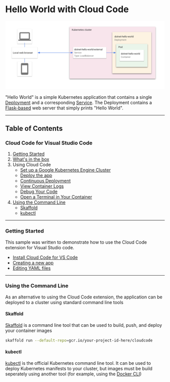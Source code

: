 # Hello World with Cloud Code

![Architecture Diagram](./img/diagram.png)

"Hello World" is a simple Kubernetes application that contains a single
[Deployment](https://kubernetes.io/docs/concepts/workloads/controllers/deployment/) and a corresponding
[Service](https://kubernetes.io/docs/concepts/services-networking/service/). The Deployment contains a
[Flask-based](http://flask.pocoo.org/) web server that simply prints "Hello World".

----

## Table of Contents

### Cloud Code for Visual Studio Code

1. [Getting Started](#getting-started])
2. [What's in the box](https://cloud.google.com/code/docs/vscode/quickstart#whats_in_the_box)
3. Using Cloud Code
    * [Set up a Google Kubernetes Engine Cluster](https://cloud.google.com/code/docs/vscode/quickstart#creating_a_google_kubernetes_engine_cluster)
    * [Deploy the app](https://cloud.google.com/code/docs/vscode/quickstart#deploying_your_app)
    * [Continuous Deployment](https://cloud.google.com/code/docs/vscode/quickstart#initiating_continuous_deployment)
    * [View Container Logs](https://cloud.google.com/code/docs/vscode/quickstart#viewing_container_logs)
    * [Debug Your Code](https://cloud.google.com/code/docs/vscode/quickstart#debugging_your_application)
    * [Open a Terminal in Your Container](https://cloud.google.com/code/docs/vscode/quickstart#opening_a_terminal_in_your_container)
4. [Using the Command Line](#using-the-command-line)
    * [Skaffold](#using-skaffold)
    * [kubectl](#using-kubectl)

----

### Getting Started

This sample was written to demonstrate how to use the Cloud Code extension for Visual Studio code.

* [Install Cloud Code for VS Code](https://cloud.google.com/code/docs/vscode/install)
* [Creating a new app](https://cloud.google.com/code/docs/vscode/creating-an-application)
* [Editing YAML files](https://cloud.google.com/code/docs/vscode/yaml-editing)

----

### Using the Command Line

As an alternative to using the Cloud Code extension, the application can be deployed to a cluster using standard command line tools

#### Skaffold

[Skaffold](https://github.com/GoogleContainerTools/skaffold) is a command line tool that can be used to build, push, and deploy your container images

```bash
skaffold run --default-repo=gcr.io/your-project-id-here/cloudcode
```

#### kubectl

[kubectl](https://kubernetes.io/docs/tasks/tools/install-kubectl/) is the official Kubernetes command line tool. It can be used to deploy Kubernetes manifests to your cluster, but images must be build seperately using another tool (for example, using the [Docker CLI](https://docs.docker.com/engine/reference/commandline/cli/))
